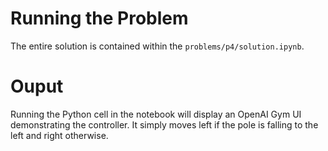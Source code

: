 
# Running the Problem

The entire solution is contained within the `problems/p4/solution.ipynb`.  

# Ouput

Running the Python cell in the notebook will display an OpenAI Gym UI demonstrating the controller. It simply moves left if the pole is falling to the left and right otherwise.